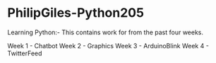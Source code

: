 # PhilipGiles-Python205

Learning Python:- 
This contains work for from the past four weeks. 

Week 1 - Chatbot 
Week 2 - Graphics
Week 3 - ArduinoBlink
Week 4 - TwitterFeed 
